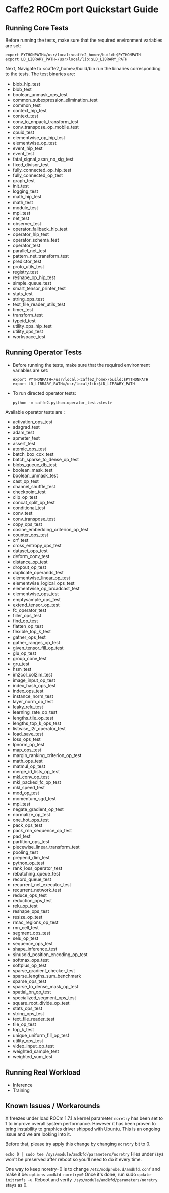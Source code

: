 # Caffe2 ROCm port Quickstart Guide


## Running Core Tests
Before running the tests, make sure that the required environment variables are set:

```
export PYTHONPATH=/usr/local:<caffe2_home>/build:$PYTHONPATH 
export LD_LIBRARY_PATH=/usr/local/lib:$LD_LIBRARY_PATH

```

Next, Navigate to <caffe2_home>/build/bin run the binaries corresponding to the tests. The test binaries are:

* blob_hip_test
* blob_test
* boolean_unmask_ops_test
* common_subexpression_elimination_test
* common_test
* context_hip_test
* context_test
* conv_to_nnpack_transform_test
* conv_transpose_op_mobile_test
* cpuid_test
* elementwise_op_hip_test
* elementwise_op_test
* event_hip_test
* event_test
* fatal_signal_asan_no_sig_test
* fixed_divisor_test
* fully_connected_op_hip_test
* fully_connected_op_test
* graph_test
* init_test
* logging_test
* math_hip_test
* math_test
* module_test
* mpi_test
* net_test
* observer_test
* operator_fallback_hip_test
* operator_hip_test
* operator_schema_test
* operator_test
* parallel_net_test
* pattern_net_transform_test
* predictor_test
* proto_utils_test
* registry_test
* reshape_op_hip_test
* simple_queue_test
* smart_tensor_printer_test
* stats_test
* string_ops_test
* text_file_reader_utils_test
* timer_test
* transform_test
* typeid_test
* utility_ops_hip_test
* utility_ops_test
* workspace_test

## Running Operator Tests
* Before running the tests, make sure that the required environment variables are set:

	```
	export PYTHONPATH=/usr/local:<caffe2_home>/build:$PYTHONPATH 
	export LD_LIBRARY_PATH=/usr/local/lib:$LD_LIBRARY_PATH
	```

* To run directed operator tests: 

	`python -m caffe2.python.operator_test.<test>`
	
Available operator tests are :

* activation_ops_test
* adagrad_test
* adam_test
* apmeter_test
* assert_test
* atomic_ops_test
* batch_box_cox_test
* batch_sparse_to_dense_op_test
* blobs_queue_db_test
* boolean_mask_test
* boolean_unmask_test
* cast_op_test
* channel_shuffle_test
* checkpoint_test
* clip_op_test
* concat_split_op_test
* conditional_test
* conv_test
* conv_transpose_test
* copy_ops_test
* cosine_embedding_criterion_op_test
* counter_ops_test
* crf_test
* cross_entropy_ops_test
* dataset_ops_test
* deform_conv_test
* distance_op_test
* dropout_op_test
* duplicate_operands_test
* elementwise_linear_op_test
* elementwise_logical_ops_test
* elementwise_op_broadcast_test
* elementwise_ops_test
* emptysample_ops_test
* extend_tensor_op_test
* fc_operator_test
* filler_ops_test
* find_op_test
* flatten_op_test
* flexible_top_k_test
* gather_ops_test
* gather_ranges_op_test
* given_tensor_fill_op_test
* glu_op_test
* group_conv_test
* gru_test
* hsm_test
* im2col_col2im_test
* image_input_op_test
* index_hash_ops_test
* index_ops_test
* instance_norm_test
* layer_norm_op_test
* leaky_relu_test
* learning_rate_op_test
* lengths_tile_op_test
* lengths_top_k_ops_test
* listwise_l2r_operator_test
* load_save_test
* loss_ops_test
* lpnorm_op_test
* map_ops_test
* margin_ranking_criterion_op_test
* math_ops_test
* matmul_op_test
* merge_id_lists_op_test
* mkl_conv_op_test
* mkl_packed_fc_op_test
* mkl_speed_test
* mod_op_test
* momentum_sgd_test
* mpi_test
* negate_gradient_op_test
* normalize_op_test
* one_hot_ops_test
* pack_ops_test
* pack_rnn_sequence_op_test
* pad_test
* partition_ops_test
* piecewise_linear_transform_test
* pooling_test
* prepend_dim_test
* python_op_test
* rank_loss_operator_test
* rebatching_queue_test
* record_queue_test
* recurrent_net_executor_test
* recurrent_network_test
* reduce_ops_test
* reduction_ops_test
* relu_op_test
* reshape_ops_test
* resize_op_test
* rmac_regions_op_test
* rnn_cell_test
* segment_ops_test
* selu_op_test
* sequence_ops_test
* shape_inference_test
* sinusoid_position_encoding_op_test
* softmax_ops_test
* softplus_op_test
* sparse_gradient_checker_test
* sparse_lengths_sum_benchmark
* sparse_ops_test
* sparse_to_dense_mask_op_test
* spatial_bn_op_test
* specialized_segment_ops_test
* square_root_divide_op_test
* stats_ops_test
* string_ops_test
* text_file_reader_test
* tile_op_test
* top_k_test
* unique_uniform_fill_op_test
* utility_ops_test
* video_input_op_test
* weighted_sample_test
* weighted_sum_test

## Running Real Workload
* Inference
* Training


## Known Issues / Workarounds
X freezes under load
ROCm 1.7.1 a kernel parameter `noretry` has been set to 1 to improve overall system performance. However it has been proven to bring instability to graphics driver shipped with Ubuntu. This is an ongoing issue and we are looking into it.

Before that, please try apply this change by changing `noretry` bit to 0.

`echo 0 | sudo tee /sys/module/amdkfd/parameters/noretry` 
Files under /sys won't be preserved after reboot so you'll need to do it every time.

One way to keep noretry=0 is to change `/etc/modprobe.d/amdkfd.conf` and make it be:
`options amdkfd noretry=0`
Once it's done, run sudo `update-initramfs -u`. Reboot and verify` /sys/module/amdkfd/parameters/noretry` stays as 0.

